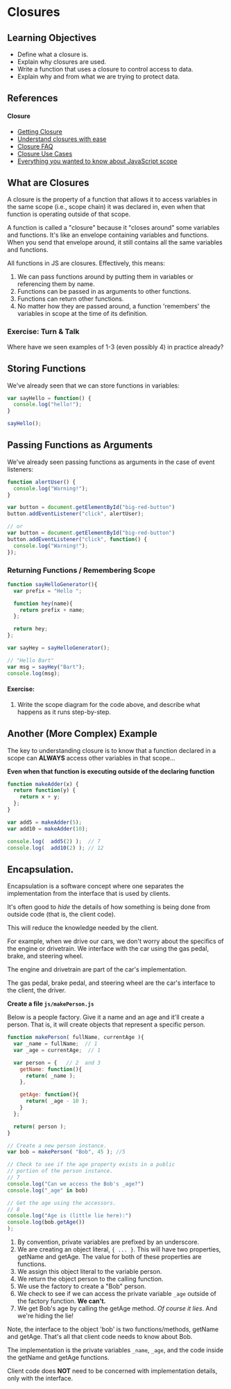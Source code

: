 # Closures

## Learning Objectives

- Define what a closure is.
- Explain why closures are used.
- Write a function that uses a closure to control access to data.
- Explain why and from what we are trying to protect data.


## References
#### Closure

* [Getting Closure](http://markdaggett.com/blog/2013/02/25/getting-closure/)
* [Understand closures with ease](http://javascriptissexy.com/understand-javascript-closures-with-ease/)  
* [Closure FAQ](http://jibbering.com/faq/notes/closures)
* [Closure Use Cases](http://www.bennadel.com/blog/2134-a-random-exploration-of-closure-use-cases-in-javascript.htm)
* [Everything you wanted to know about JavaScript scope](http://toddmotto.com/everything-you-wanted-to-know-about-javascript-scope/)


## What are Closures

A closure is the property of a function that allows it to access variables in the same scope (i.e., scope chain) it was declared in, even when that function is operating outside of that scope.

A function is called a "closure" because it "closes around" some variables and functions. It's like an envelope containing variables and functions. When you send that envelope around, it still contains all the same variables and functions.

All functions in JS are closures. Effectively, this means:

1. We can pass functions around by putting them in variables or referencing them by name.
2. Functions can be passed in as arguments to other functions.
3. Functions can return other functions.
4. No matter how they are passed around, a function 'remembers' the variables in scope at the time of its definition.

### Exercise: Turn & Talk

Where have we seen examples of 1-3 (even possibly 4) in practice already?

## Storing Functions

We've already seen that we can store functions in variables:

```js
var sayHello = function() {
  console.log("hello!");
}

sayHello();
```

## Passing Functions as Arguments

We've already seen passing functions as arguments in the case of event listeners:

```js
function alertUser() {
  console.log("Warning!");
}

var button = document.getElementById("big-red-button")
button.addEventListener("click", alertUser);

// or
var button = document.getElementById("big-red-button")
button.addEventListener("click", function() {
  console.log("Warning!");
});
```

### Returning Functions / Remembering Scope

```js
function sayHelloGenerator(){
  var prefix = "Hello ";

  function hey(name){
    return prefix + name;
  };

  return hey;
};

var sayHey = sayHelloGenerator();

// "Hello Bart"
var msg = sayHey("Bart");
console.log(msg);
```

#### Exercise:

1. Write the scope diagram for the code above, and describe what happens as it runs step-by-step.

## Another (More Complex) Example

The key to understanding closure is to know that a function declared in a scope can **ALWAYS** access other variables in that scope...

**Even when that function is executing outside of the declaring function**

```js
function makeAdder(x) {
  return function(y) {
    return x + y;
  };
}

var add5 = makeAdder(5);
var add10 = makeAdder(10);

console.log(  add5(2) );  // 7
console.log(  add10(2) ); // 12
```

## Encapsulation.

Encapsulation is a software concept where one separates the implementation from the interface that is used by clients.

It's often good to *hide* the details of how something is being done from outside code (that is, the client code).

This will reduce the knowledge needed by the client.

For example, when we drive our cars, we don't worry about the specifics of the engine or drivetrain. We interface with the car using the gas pedal, brake, and steering wheel.

The engine and drivetrain are part of the car's implementation.

The gas pedal, brake pedal, and steering wheel are the car's interface to the client, the driver.

**Create a file `js/makePerson.js`**

Below is a people factory. Give it a name and an age and it'll create a person. That is, it will create objects that represent a specific person.

```js
function makePerson( fullName, currentAge ){
  var _name = fullName;  // 1
  var _age = currentAge;  // 1

  var person = {   // 2  and 3
    getName: function(){
      return( _name );
    },

    getAge: function(){
      return( _age - 10 );
    }
  };

  return( person );
}

// Create a new person instance.
var bob = makePerson( "Bob", 45 ); //5

// Check to see if the age property exists in a public
// portion of the person instance.
// 7
console.log("Can we access the Bob's _age?")
console.log("_age" in bob)  

// Get the age using the accessors.
// 8
console.log("Age is (little lie here):")
console.log(bob.getAge())
);

```

1. By convention, private variables are prefixed by an underscore.  
2. We are creating an object literal, `{ ... }`. This will have two properties, getName and getAge. The value for both of these properties are functions.  
3. We assign this object literal to the variable person.  
4. We return the object person to the calling function.
5. We use the factory to create a "Bob" person.  
6. We check to see if we can access the private variable `_age` outside of the factory function. **We can't.**  
7. We get Bob's age by calling the getAge method. *Of course it lies*. And we're hiding the lie!


Note, the interface to the object 'bob' is two functions/methods, getName and getAge. That's all that client code needs to know about Bob.

The implementation is the private variables `_name`, `_age`, and the code inside the getName and getAge functions.

Client code does **NOT** need to be concerned with implementation details, only with the interface.
